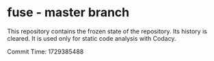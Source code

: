 # fuse - master branch

This repository contains the frozen state of the repository.
Its history is cleared. It is used only for static code
analysis with Codacy.

Commit Time: 1729385488